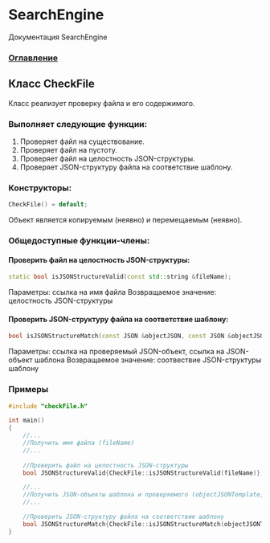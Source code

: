 # SearchEngine
Документация SearchEngine

### [Оглавление](../index.md)

## Класс CheckFile
Класс реализует проверку файла и его содержимого.
### Выполняет следующие функции:
1. Проверяет файл на существование.
2. Проверяет файл на пустоту.
3. Проверяет файл на целостность JSON-структуры.
4. Проверяет JSON-структуру файла на соответствие шаблону.
### Конструкторы:
```cpp
CheckFile() = default;
```
Объект является копируемым (неявно) и перемещаемым (неявно).
### Общедоступные функции-члены:
#### Проверить файл на целостность JSON-структуры:
```cpp
static bool isJSONStructureValid(const std::string &fileName);
```
Параметры: ссылка на имя файла
Возвращаемое значение: целостность JSON-структуры 
#### Проверить JSON-структуру файла на соответствие шаблону:
```cpp
bool isJSONStructureMatch(const JSON &objectJSON, const JSON &objectJSONTemplate);
```
Параметры: ссылка на проверяемый JSON-объект, ссылка на JSON-объект шаблона
Возвращаемое значение: соотвествие JSON-структуры шаблону
### Примеры
```cpp
#include "checkFile.h"

int main()
{
    //...
    //Получить имя файла (fileName)
    //...
    
    //Проверить файл на целостность JSON-структуры
    bool JSONStructureValid{CheckFile::isJSONStructureValid(fileName)};

    //...
    //Получить JSON-объекты шаблона и проверяемого (objectJSONTemplate, objectJSON)
    //...

    //Проверить JSON-структуру файла на соответствие шаблону
    bool JSONStructureMatch{CheckFile::isJSONStructureMatch(objectJSONTemplate, objectJSON)};
}
```
